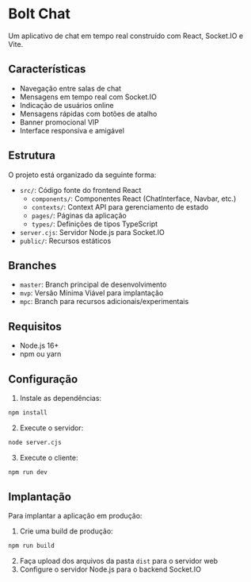 # Bolt Chat

Um aplicativo de chat em tempo real construído com React, Socket.IO e Vite.

## Características

- Navegação entre salas de chat
- Mensagens em tempo real com Socket.IO
- Indicação de usuários online
- Mensagens rápidas com botões de atalho
- Banner promocional VIP
- Interface responsiva e amigável

## Estrutura

O projeto está organizado da seguinte forma:

- `src/`: Código fonte do frontend React
  - `components/`: Componentes React (ChatInterface, Navbar, etc.)
  - `contexts/`: Context API para gerenciamento de estado
  - `pages/`: Páginas da aplicação
  - `types/`: Definições de tipos TypeScript
- `server.cjs`: Servidor Node.js para Socket.IO
- `public/`: Recursos estáticos

## Branches

- `master`: Branch principal de desenvolvimento
- `mvp`: Versão Mínima Viável para implantação
- `mpc`: Branch para recursos adicionais/experimentais

## Requisitos

- Node.js 16+ 
- npm ou yarn

## Configuração

1. Instale as dependências:
```bash
npm install
```

2. Execute o servidor:
```bash
node server.cjs
```

3. Execute o cliente:
```bash
npm run dev
```

## Implantação

Para implantar a aplicação em produção:

1. Crie uma build de produção:
```bash
npm run build
```

2. Faça upload dos arquivos da pasta `dist` para o servidor web
3. Configure o servidor Node.js para o backend Socket.IO
